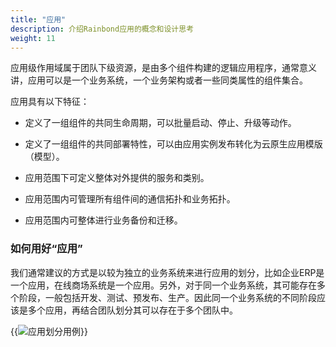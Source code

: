 ```yaml
---
title: "应用"
description: 介绍Rainbond应用的概念和设计思考
weight: 11
---
```


应用级作用域属于团队下级资源，是由多个组件构建的逻辑应用程序，通常意义讲，应用可以是一个业务系统，一个业务架构或者一些同类属性的组件集合。

应用具有以下特征：

* 定义了一组组件的共同生命周期，可以批量启动、停止、升级等动作。

* 定义了一组组件的共同部署特性，可以由应用实例发布转化为云原生应用模版（模型）。

* 应用范围下可定义整体对外提供的服务和类别。

* 应用范围内可管理所有组件间的通信拓扑和业务拓扑。

* 应用范围内可整体进行业务备份和迁移。


### 如何用好“应用”

我们通常建议的方式是以较为独立的业务系统来进行应用的划分，比如企业ERP是一个应用，在线商场系统是一个应用。另外，对于同一个业务系统，其可能存在多个阶段，一般包括开发、测试、预发布、生产。因此同一个业务系统的不同阶段应该是多个应用，再结合团队划分其可以存在于多个团队中。

{{<image src="https://grstatic.oss-cn-shanghai.aliyuncs.com/docs/5.2/application.png" title="应用划分用例">}}